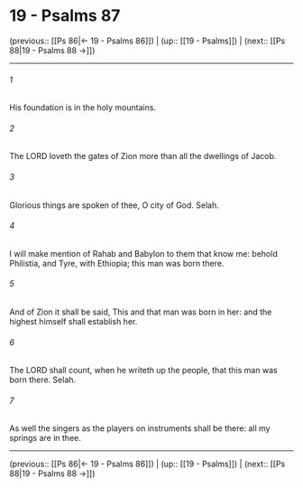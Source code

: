 # 19 - Psalms 87

(previous:: [[Ps 86|← 19 - Psalms 86]]) | (up:: [[19 - Psalms]]) | (next:: [[Ps 88|19 - Psalms 88 →]])

***


###### 1 
His foundation is in the holy mountains. 

###### 2 
The LORD loveth the gates of Zion more than all the dwellings of Jacob. 

###### 3 
Glorious things are spoken of thee, O city of God. Selah. 

###### 4 
I will make mention of Rahab and Babylon to them that know me: behold Philistia, and Tyre, with Ethiopia; this man was born there. 

###### 5 
And of Zion it shall be said, This and that man was born in her: and the highest himself shall establish her. 

###### 6 
The LORD shall count, when he writeth up the people, that this man was born there. Selah. 

###### 7 
As well the singers as the players on instruments shall be there: all my springs are in thee.

***

(previous:: [[Ps 86|← 19 - Psalms 86]]) | (up:: [[19 - Psalms]]) | (next:: [[Ps 88|19 - Psalms 88 →]])
